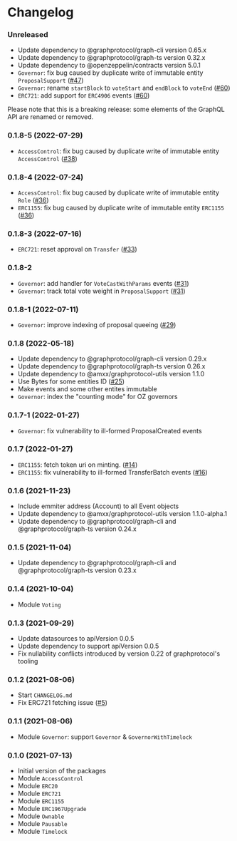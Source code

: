 # Changelog

### Unreleased
 * Update dependency to @graphprotocol/graph-cli version 0.65.x
 * Update dependency to @graphprotocol/graph-ts version 0.32.x
 * Update dependency to @openzeppelin/contracts version 5.0.1
 * `Governor`: fix bug caused by duplicate write of immutable entity `ProposalSupport` ([#47](https://github.com/OpenZeppelin/openzeppelin-subgraphs/pull/47))
 * `Governor`: rename `startBlock` to `voteStart` and `endBlock` to `voteEnd` ([#60](https://github.com/OpenZeppelin/openzeppelin-subgraphs/pull/60))
 * `ERC721`: add support for `ERC4906` events ([#60](https://github.com/OpenZeppelin/openzeppelin-subgraphs/pull/60))

Please note that this is a breaking release: some elements of the GraphQL API are renamed or removed.

### 0.1.8-5 (2022-07-29)
 * `AccessControl`: fix bug caused by duplicate write of immutable entity `AccessControl` ([#38](https://github.com/OpenZeppelin/openzeppelin-subgraphs/pull/38))

### 0.1.8-4 (2022-07-24)
 * `AccessControl`: fix bug caused by duplicate write of immutable entity `Role` ([#36](https://github.com/OpenZeppelin/openzeppelin-subgraphs/pull/36))
 * `ERC1155`: fix bug caused by duplicate write of immutable entity `ERC1155` ([#36](https://github.com/OpenZeppelin/openzeppelin-subgraphs/pull/36))

### 0.1.8-3 (2022-07-16)
 * `ERC721`: reset approval on `Transfer` ([#33](https://github.com/OpenZeppelin/openzeppelin-subgraphs/pull/33))

### 0.1.8-2
 * `Governor`: add handler for `VoteCastWithParams` events ([#31](https://github.com/OpenZeppelin/openzeppelin-subgraphs/pull/31))
 * `Governor`: track total vote weight in `ProposalSupport` ([#31](https://github.com/OpenZeppelin/openzeppelin-subgraphs/pull/31))

### 0.1.8-1 (2022-07-11)
 * `Governor`: improve indexing of proposal queeing ([#29](https://github.com/OpenZeppelin/openzeppelin-subgraphs/pull/29))

### 0.1.8 (2022-05-18)
 * Update dependency to @graphprotocol/graph-cli version 0.29.x
 * Update dependency to @graphprotocol/graph-ts version 0.26.x
 * Update dependency to @amxx/graphprotocol-utils version 1.1.0
 * Use Bytes for some entities ID ([#25](https://github.com/OpenZeppelin/openzeppelin-subgraphs/pull/25))
 * Make events and some other entites immutable
 * `Governor`: index the "counting mode" for OZ governors

### 0.1.7-1 (2022-01-27)
 * `Governor`: fix vulnerability to ill-formed ProposalCreated events

### 0.1.7 (2022-01-27)
 * `ERC1155`: fetch token uri on minting. ([#14](https://github.com/OpenZeppelin/openzeppelin-subgraphs/pull/14))
 * `ERC1155`: fix vulnerability to ill-formed TransferBatch events ([#16](https://github.com/OpenZeppelin/openzeppelin-subgraphs/pull/16))

### 0.1.6 (2021-11-23)
 * Include emmiter address (Account) to all Event objects
 * Update dependency to @amxx/graphprotocol-utils version 1.1.0-alpha.1
 * Update dependency to @graphprotocol/graph-cli and @graphprotocol/graph-ts version 0.24.x

### 0.1.5 (2021-11-04)
 * Update dependency to @graphprotocol/graph-cli and @graphprotocol/graph-ts version 0.23.x

### 0.1.4 (2021-10-04)
 * Module `Voting`

### 0.1.3 (2021-09-29)
 * Update datasources to apiVersion 0.0.5
 * Update dependency to support apiVersion 0.0.5
 * Fix nullability conflicts introduced by version 0.22 of graphprotocol's tooling

### 0.1.2 (2021-08-06)
 * Start `CHANGELOG.md`
 * Fix ERC721 fetching issue ([#5](https://github.com/OpenZeppelin/openzeppelin-subgraphs/pull/5))

### 0.1.1 (2021-08-06)
 * Module `Governor`: support `Governor` & `GovernorWithTimelock`

### 0.1.0 (2021-07-13)
 * Initial version of the packages
 * Module `AccessControl`
 * Module `ERC20`
 * Module `ERC721`
 * Module `ERC1155`
 * Module `ERC1967Upgrade`
 * Module `Ownable`
 * Module `Pausable`
 * Module `Timelock`
